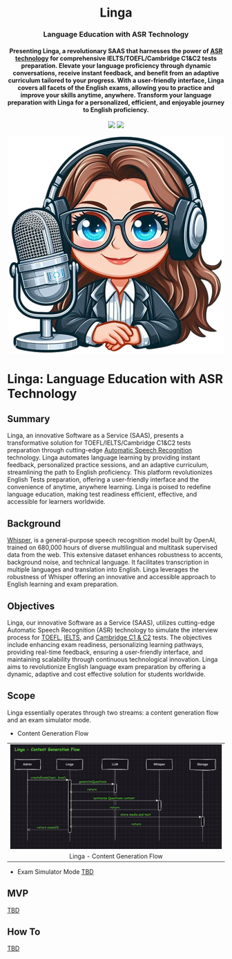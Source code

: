 <div align="center">
<h1 align="center"> Linga </h1> 
<h3>Language Education with ASR Technology</br></h3>
<h4 align="center">
Presenting Linga, a revolutionary SAAS that harnesses the power of <a href="https://en.wikipedia.org/wiki/Speech_recognition">ASR technology</a> for comprehensive IELTS/TOEFL/Cambridge C1&C2 tests preparation. Elevate your language proficiency through dynamic conversations, receive instant feedback, and benefit from an adaptive curriculum tailored to your progress. With a user-friendly interface, Linga covers all facets of the English exams, allowing you to practice and improve your skills anytime, anywhere. Transform your language preparation with Linga for a personalized, efficient, and enjoyable journey to English proficiency.
</h4>
<img src="https://img.shields.io/badge/Progress-1%25-red"> <img src="https://img.shields.io/badge/Feedback-Welcome-green">
</br>
</br>
<kbd>
<img src="./docs/images/linga.png"> 
</kbd>
</div>


# Linga: Language Education with ASR Technology

## Summary
Linga, an innovative Software as a Service (SAAS), presents a transformative solution for TOEFL/IELTS/Cambridge C1&C2 tests preparation through cutting-edge [Automatic Speech Recognition](https://en.wikipedia.org/wiki/Speech_recognition)  technology. Linga automates language learning by providing instant feedback, personalized practice sessions, and an adaptive curriculum, streamlining the path to English proficiency. This platform revolutionizes English Tests preparation, offering a user-friendly interface and the convenience of anytime, anywhere learning. Linga is poised to redefine language education, making test readiness efficient, effective, and accessible for learners worldwide.

## Background
[Whisper](https://github.com/openai/whisper), is a general-purpose speech recognition model built by OpenAI, trained on 680,000 hours of diverse multilingual and multitask supervised data from the web. This extensive dataset enhances robustness to accents, background noise, and technical language. It facilitates transcription in multiple languages and translation into English. Linga leverages the robustness of Whisper offering an innovative and accessible approach to English learning and exam preparation.


## Objectives
Linga, our innovative Software as a Service (SAAS), utilizes cutting-edge Automatic Speech Recognition (ASR) technology to simulate the interview process for [TOEFL](https://en.wikipedia.org/wiki/Test_of_English_as_a_Foreign_Language), [IELTS](https://ielts.org/), and [Cambridge C1 & C2](https://www.cambridgeenglish.org/exams-and-tests/advanced/) tests. The objectives include enhancing exam readiness, personalizing learning pathways, providing real-time feedback, ensuring a user-friendly interface, and maintaining scalability through continuous technological innovation. Linga aims to revolutionize English language exam preparation by offering a dynamic, adaptive and cost effective solution for students worldwide.
  

## Scope
Linga essentially operates through two streams: a content generation flow and an exam simulator mode.
- Content Generation Flow
<table width="128px">
  <tr>
    <td><img src="./docs/images/content-generation.png"/></td>
  </tr>
  <tr><td align="center">Linga - Content Generation Flow</td></tr>
</table>  

- Exam Simulator Mode
[TBD]()


## MVP
[TBD]()


## How To
[TBD](/README.mdREADME.md)



